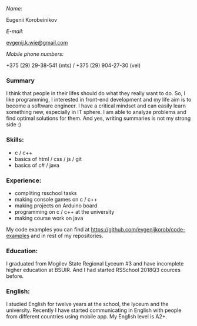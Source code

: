*Name:*

Eugenii Korobeinikov

*E-mail:*

evgenij.k.wie@gmail.com

*Mobile phone numbers:*

+375 (29) 29-38-541 (mts) / +375 (29) 904-27-30 (vel)

### Summary

I think that people in their lifes should do what they really want to do. So, I like programming, I interested in front-end development and my life aim is to become a software engineer.
I have a critical mindset and can easily learn something new, especially in IT sphere. I am able to analyze problems and find optimal solutions for them. And yes, writing summaries is not my strong side :)

### Skills:
- c / c++
- basics of html / css / js / git
- basics of c# / java

### Experience:
- compliting rsschool tasks
- making console games on c / c++
- making projects on Arduino board
- programming on c / c++ at the university
- making course work on java

My code examples you can find at https://github.com/evgenijkorob/code-examples and in rest of my repositories.

### Education:

I graduated from Mogilev State Regional Lyceum #3 and have incomplete higher education at BSUIR. And I had started RSSchool 2018Q3 cources before.

### English:

I studied English for twelve years at the school, the lyceum and the university. Recently I have started communicating in English with people from different countries using mobile app. My English level is A2+.
